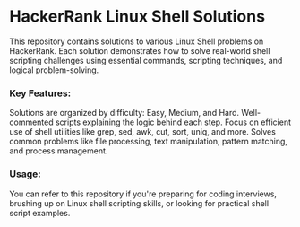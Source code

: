 # HackerRank Linux Shell Solutions
This repository contains solutions to various Linux Shell problems on HackerRank. Each solution demonstrates how to solve real-world shell scripting challenges using essential commands, scripting techniques, and logical problem-solving.

### Key Features:
Solutions are organized by difficulty: Easy, Medium, and Hard.
Well-commented scripts explaining the logic behind each step.
Focus on efficient use of shell utilities like grep, sed, awk, cut, sort, uniq, and more.
Solves common problems like file processing, text manipulation, pattern matching, and process management.
### Usage:
You can refer to this repository if you're preparing for coding interviews, brushing up on Linux shell scripting skills, or looking for practical shell script examples.

